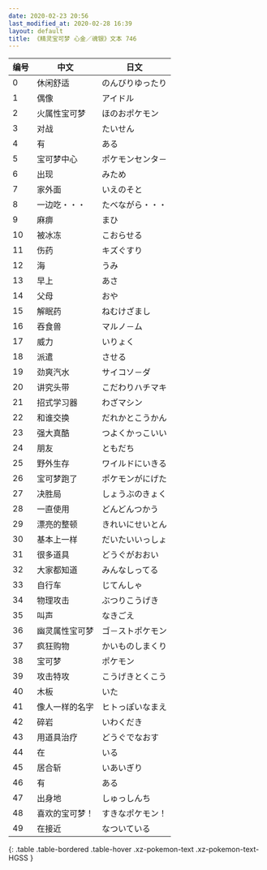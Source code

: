 ```yaml
---
date: 2020-02-23 20:56
last_modified_at: 2020-02-28 16:39
layout: default
title: 《精灵宝可梦 心金／魂银》文本 746
---
```

| 编号 | 中文 | 日文 |
| ---- | ---- | ---- |
| 0 | 休闲舒适 | のんびりゆったり |
| 1 | 偶像 | アイドル |
| 2 | 火属性宝可梦 | ほのおポケモン |
| 3 | 对战 | たいせん |
| 4 | 有 | ある |
| 5 | 宝可梦中心 | ポケモンセンタ－ |
| 6 | 出现 | みため |
| 7 | 家外面 | いえのそと |
| 8 | 一边吃・・・ | たべながら・・・ |
| 9 | 麻痹 | まひ |
| 10 | 被冰冻 | こおらせる |
| 11 | 伤药 | キズぐすり |
| 12 | 海 | うみ |
| 13 | 早上 | あさ |
| 14 | 父母 | おや |
| 15 | 解眠药 | ねむけざまし |
| 16 | 吞食兽 | マルノ－ム |
| 17 | 威力 | いりょく |
| 18 | 派遣 | させる |
| 19 | 劲爽汽水 | サイコソ－ダ |
| 20 | 讲究头带 | こだわりハチマキ |
| 21 | 招式学习器 | わざマシン |
| 22 | 和谁交换 | だれかとこうかん |
| 23 | 强大真酷 | つよくかっこいい |
| 24 | 朋友 | ともだち |
| 25 | 野外生存 | ワイルドにいきる |
| 26 | 宝可梦跑了 | ポケモンがにげた |
| 27 | 决胜局 | しょうぶのきょく |
| 28 | 一直使用 | どんどんつかう |
| 29 | 漂亮的整顿 | きれいにせいとん |
| 30 | 基本上一样 | だいたいいっしょ |
| 31 | 很多道具 | どうぐがおおい |
| 32 | 大家都知道 | みんなしってる |
| 33 | 自行车 | じてんしゃ |
| 34 | 物理攻击 | ぶつりこうげき |
| 35 | 叫声 | なきごえ |
| 36 | 幽灵属性宝可梦 | ゴ－ストポケモン |
| 37 | 疯狂购物 | かいものしまくり |
| 38 | 宝可梦 | ポケモン |
| 39 | 攻击特攻 | こうげきとくこう |
| 40 | 木板 | いた |
| 41 | 像人一样的名字 | ヒトっぽいなまえ |
| 42 | 碎岩 | いわくだき |
| 43 | 用道具治疗 | どうぐでなおす |
| 44 | 在 | いる |
| 45 | 居合斩 | いあいぎり |
| 46 | 有 | ある |
| 47 | 出身地 | しゅっしんち |
| 48 | 喜欢的宝可梦！ | すきなポケモン！ |
| 49 | 在接近 | なついている |
{: .table .table-bordered .table-hover .xz-pokemon-text .xz-pokemon-text-HGSS }